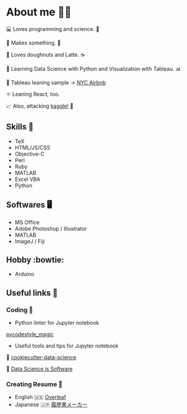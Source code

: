 # About me :raising_hand_woman:	

:computer: Loves programming and science. :microscope:

:wrench: Makes something. :thread:

:doughnut: Loves doughnuts and Latte. :coffee:

:snake: Learning Data Science with Python and Visualization with Tableau. :bar_chart:

:hotel: Tableau leaning sample -> [NYC Airbnb](https://public.tableau.com/views/AirbnbListingsinNewYorkCity_16062726346790/1_1?:language=en&:retry=yes&:display_count=y&:origin=viz_share_link)

:atom_symbol: Leaning React, too.

:chart_with_upwards_trend: Also, attacking [kaggle!](https://www.kaggle.com/tomoshimo) :medal_sports:

## Skills :muscle:
- TeX
- HTML/JS/CSS
- Objective-C
- Perl
- Ruby
- MATLAB
- Excel VBA
- Python

## Softwares :desktop_computer:
- MS Office
- Adobe Photoshop / Illustrator
- MATLAB
- ImageJ / Fiji

## Hobby :bowtie:
- Arduino

## Useful links :link:

### Coding :toolbox:
- Python linter for Jupyter notebook

[pycodestyle_magic](https://github.com/mattijn/pycodestyle_magic)

- Useful tools and tips for Jupyter notebook

:cookie: [cookiecutter-data-science](https://drivendata.github.io/cookiecutter-data-science/)

:floppy_disk: [Data Science is Software](https://github.com/drivendata/data-science-is-software/blob/master/notebooks/lectures/3.0-refactoring.ipynb)


### Creating Resume :pencil:
- English :us:
[Overleaf]()
- Japanese :jp:
[履歴書メーカー](https://www.resumemaker.jp/)
